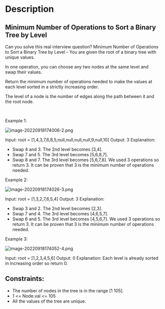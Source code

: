 # Description

 ## Minimum Number of Operations to Sort a Binary Tree by Level

Can you solve this real interview question? Minimum Number of Operations to Sort a Binary Tree by Level - You are given the root of a binary tree with unique values.

In one operation, you can choose any two nodes at the same level and swap their values.

Return the minimum number of operations needed to make the values at each level sorted in a strictly increasing order.

The level of a node is the number of edges along the path between it and the root node.

 

Example 1:

![image-20220918174006-2.png](https://assets.leetcode.com/uploads/2022/09/18/image-20220918174006-2.png)


Input: root = [1,4,3,7,6,8,5,null,null,null,null,9,null,10]
Output: 3
Explanation:
- Swap 4 and 3. The 2nd level becomes [3,4].
- Swap 7 and 5. The 3rd level becomes [5,6,8,7].
- Swap 8 and 7. The 3rd level becomes [5,6,7,8].
We used 3 operations so return 3.
It can be proven that 3 is the minimum number of operations needed.


Example 2:

![image-20220918174026-3.png](https://assets.leetcode.com/uploads/2022/09/18/image-20220918174026-3.png)


Input: root = [1,3,2,7,6,5,4]
Output: 3
Explanation:
- Swap 3 and 2. The 2nd level becomes [2,3].
- Swap 7 and 4. The 3rd level becomes [4,6,5,7].
- Swap 6 and 5. The 3rd level becomes [4,5,6,7].
We used 3 operations so return 3.
It can be proven that 3 is the minimum number of operations needed.


Example 3:

![image-20220918174052-4.png](https://assets.leetcode.com/uploads/2022/09/18/image-20220918174052-4.png)


Input: root = [1,2,3,4,5,6]
Output: 0
Explanation: Each level is already sorted in increasing order so return 0.

## Constraints:
* The number of nodes in the tree is in the range [1
105].
 * 1 <= Node.val <= 105
 * All the values of the tree are unique.
      